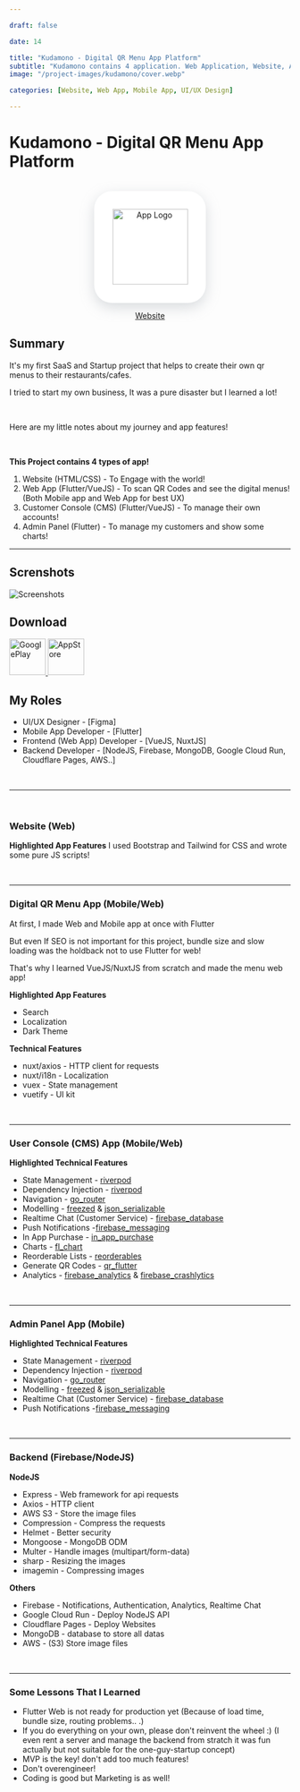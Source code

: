 ```yaml
---

draft: false

date: 14

title: "Kudamono - Digital QR Menu App Platform"
subtitle: "Kudamono contains 4 application. Web Application, Website, Admin Panel and Customer Console!!"
image: "/project-images/kudamono/cover.webp"

categories: [Website, Web App, Mobile App, UI/UX Design]

---
```


# Kudamono - Digital QR Menu App Platform

<br>

<center>

  <div  style="height:200px; width:200px; border-radius:32px; box-shadow: rgba(149, 157, 165, 0.35) 0px 8px 24px;  display: flex; justify-content: center; align-items: center;background-color:white">
  <img  src="/project-images/kudamono/logo.webp" alt="App Logo" style="height:135px"/>
</div>

  <a href="https://kudamono.app">Website</a>
</center>

## Summary 

It's my first SaaS and Startup project that helps to create their own qr menus to their restaurants/cafes.

I tried to start my own business, It was a pure disaster but I learned a lot!

<br>

Here are my little notes about my journey and app features!

<br>

**This Project contains 4 types of app!**

1. Website (HTML/CSS) - To Engage with the world!
2. Web App (Flutter/VueJS) - To scan QR Codes and see the digital menus! (Both Mobile app and Web App for best UX)
3. Customer Console (CMS) (Flutter/VueJS) -  To manage their own accounts! 
4. Admin Panel (Flutter) - To manage my customers and show some charts!

---
 ## Screnshots 

![Screenshots](/project-images/kudamono/cover.webp)

## Download

<a href="https://play.google.com/store/apps/details?id=com.kudamonodes.kudamono_console">
  <img src="/images/googleplay.webp" alt="GooglePlay" height="65px"/>
</a>
<a href="https://apps.apple.com/us/app/kudamono-console/id1606631507">
  <img src="/images/appstore.webp" alt="AppStore" height="65px"/>
</a>


## My Roles
- UI/UX Designer - [Figma]
- Mobile App Developer - [Flutter]
- Frontend (Web App) Developer - [VueJS, NuxtJS]
- Backend Developer - [NodeJS, Firebase, MongoDB, Google Cloud Run, Cloudflare Pages, AWS..]

<br>

---

<br>

### Website (Web)
**Highlighted App Features**
I used Bootstrap and Tailwind for CSS and wrote some pure JS scripts!

<br>

---

### Digital QR Menu App (Mobile/Web)
At first, I made Web and Mobile app at once with Flutter

But even If SEO is not important for this project, bundle size and slow loading was the holdback not to use Flutter for web!

That's why I learned VueJS/NuxtJS from scratch and made the menu web app!

**Highlighted App Features**
- Search
- Localization
- Dark Theme 

**Technical Features**
- nuxt/axios - HTTP client for requests
- nuxt/i18n - Localization
- vuex - State management
- vuetify - UI kit

<br>

---

### User Console (CMS) App (Mobile/Web)

**Highlighted Technical Features**
- State Management - [riverpod](https://pub.dev/packages/riverpod)
- Dependency Injection - [riverpod](https://pub.dev/packages/riverpod)
- Navigation - [go_router](https://pub.dev/packages/go_router)
- Modelling - [freezed](https://pub.dev/packages/freezed) & [json_serializable](https://pub.dev/packages/json_serializable)
- Realtime Chat (Customer Service) - [firebase_database](https://pub.dev/packages/firebase_database) 
- Push Notifications -[firebase_messaging](https://pub.dev/packages/firebase_messaging)
- In App Purchase - [in_app_purchase](https://pub.dev/packages/in_app_purchase)
- Charts - [fl_chart](https://pub.dev/packages/fl_chart)
- Reorderable Lists - [reorderables](https://pub.dev/packages/reorderables)
- Generate QR Codes - [qr_flutter](https://pub.dev/packages/qr_flutter)
- Analytics - [firebase_analytics](https://pub.dev/packages/firebase_analytics) & [firebase_crashlytics](https://pub.dev/packages/firebase_crashlytics)

<br>

---

### Admin Panel App (Mobile)
**Highlighted Technical Features**
- State Management - [riverpod](https://pub.dev/packages/riverpod)
- Dependency Injection - [riverpod](https://pub.dev/packages/riverpod)
- Navigation - [go_router](https://pub.dev/packages/go_router)
- Modelling - [freezed](https://pub.dev/packages/freezed) & [json_serializable](https://pub.dev/packages/json_serializable)
- Realtime Chat (Customer Service) - [firebase_database](https://pub.dev/packages/firebase_database) 
- Push Notifications -[firebase_messaging](https://pub.dev/packages/firebase_messaging)

<br>

---

### Backend (Firebase/NodeJS)

**NodeJS**
- Express - Web framework for api requests
- Axios - HTTP client
- AWS S3 - Store the image files
- Compression - Compress the requests
- Helmet - Better security
- Mongoose - MongoDB ODM
- Multer - Handle images (multipart/form-data)
- sharp - Resizing the images
- imagemin - Compressing images

**Others**
- Firebase - Notifications, Authentication, Analytics, Realtime Chat
- Google Cloud Run - Deploy NodeJS API
- Cloudflare Pages - Deploy Websites
- MongoDB - database to store all datas
- AWS - (S3) Store image files

<br>

---

### Some Lessons That I Learned

- Flutter Web is not ready for production yet (Because of load time, bundle size, routing problems.. .)
- If you do everything on your own, please don't reinvent the wheel :) (I even rent a server and manage the backend from stratch it was fun actually but not suitable for the one-guy-startup concept)
- MVP is the key! don't add too much features!
- Don't overengineer!
- Coding is good but Marketing is as well!
